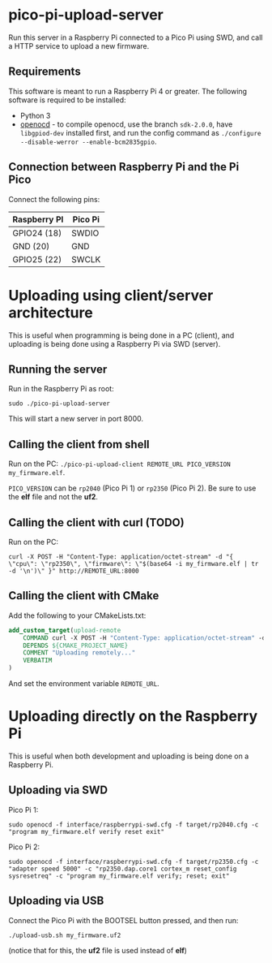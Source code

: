 # pico-pi-upload-server
Run this server in a Raspberry Pi connected to a Pico Pi using SWD, and call a HTTP service to upload a new firmware.

## Requirements

This software is meant to run a Raspberry Pi 4 or greater. The following software is required to be installed:
 * Python 3
 * [openocd](https://github.com/raspberrypi/openocd) - to compile openocd, use the branch `sdk-2.0.0`, have `libgpiod-dev` installed first,
   and run the config command as `./configure --disable-werror --enable-bcm2835gpio`.

## Connection between Raspberry Pi and the Pi Pico

Connect the following pins:

| Raspberry PI | Pico Pi |
|--------------|---------|
| GPIO24 (18)  | SWDIO   |
| GND (20)     | GND     |
| GPIO25 (22)  | SWCLK   |

# Uploading using client/server architecture

This is useful when programming is being done in a PC (client), and uploading is being done using a Raspberry Pi via SWD (server).

## Running the server

Run in the Raspberry Pi as root:

`sudo ./pico-pi-upload-server`

This will start a new server in port 8000.

## Calling the client from shell

Run on the PC: `./pico-pi-upload-client REMOTE_URL PICO_VERSION my_firmware.elf`.

`PICO_VERSION` can be `rp2040` (Pico Pi 1) or `rp2350` (Pico Pi 2). Be sure to use the **elf** file and not the **uf2**.

## Calling the client with curl (TODO)

Run on the PC:

`curl -X POST -H "Content-Type: application/octet-stream" -d "{ \"cpu\": \"rp2350\", \"firmware\": \"$(base64 -i my_firmware.elf | tr -d '\n')\" }" http://REMOTE_URL:8000`

## Calling the client with CMake

Add the following to your CMakeLists.txt:

```cmake
add_custom_target(upload-remote
    COMMAND curl -X POST -H "Content-Type: application/octet-stream" -d "{ \"cpu\": \"rp2350\", \"firmware\": \"$(base64 -i ${CMAKE_PROJECT_NAME}.elf | tr -d '\n')\" }" http://$ENV{REMOTE_URL}:8000
    DEPENDS ${CMAKE_PROJECT_NAME}
    COMMENT "Uploading remotely..."
    VERBATIM
)
```

And set the environment variable `REMOTE_URL`.

# Uploading directly on the Raspberry Pi

This is useful when both development and uploading is being done on a Raspberry Pi.

## Uploading via SWD

Pico Pi 1:

`sudo openocd -f interface/raspberrypi-swd.cfg -f target/rp2040.cfg -c "program my_firmware.elf verify reset exit"`

Pico Pi 2:

`sudo openocd -f interface/raspberrypi-swd.cfg -f target/rp2350.cfg -c "adapter speed 5000" -c "rp2350.dap.core1 cortex_m reset_config sysresetreq" -c "program my_firmware.elf verify; reset; exit"`

## Uploading via USB

Connect the Pico Pi with the BOOTSEL button pressed, and then run:

`./upload-usb.sh my_firmware.uf2`

(notice that for this, the **uf2** file is used instead of **elf**)
